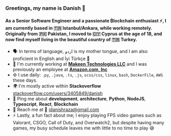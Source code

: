 ### Greetings, my name is Danish 👋

#### As a Senior Software Engineer and a passionate ₿lockchain enthusiast ⚡, I am currently based in :tr: Istanbul/Ankara, while working remotely. Originally from :pakistan: Pakistan, I moved to :cyprus: Cyprus at the age of 18, and now find myself living in the beautiful country of :tr: Turkey.


- :speaking_head: In terms of language, اردو is my mother tongue, and I am also proficient in English and İyi Türkçe 🙂
- :scroll: I'm currently working at [**Makeen Technologies LLC**](https://www.makeen.io/) and I was previously an employee at [**Amazon.com, Inc**](https://www.amazon.com/)
- ⚙️ I use daily: `.py`, `.java`, `.ts`, `.js`, `scss/css`, `linux`, `bash`, `DockerFile`, `AWS` these days.
- 🌍 I'm mostly active within **Stackoverflow** [stackoverflow.com/users/3405849/danish](https://stackoverflow.com/users/3405849/danish)
- 💬 Ping me about **development**, **architecture**,  **Python**, **NodeJS**, **Typescript**, **React**, **Blockchain** 
- :postbox: Reach me at :incoming_envelope: [idanishraza@gmail.com](mailto:idanishraza@gmail.com)
- ⚡️ Lastly, a fun fact about me; I enjoy playing FPS video games such as Valorant, CSGO, Call of Duty, and Overwatch2, but despite having many games, my busy schedule leaves me with little to no time to play :sweat_smile:
